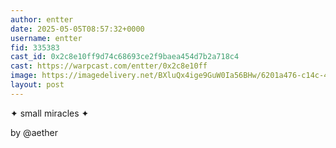 ```yaml
---
author: entter
date: 2025-05-05T08:57:32+0000
username: entter
fid: 335383
cast_id: 0x2c8e10ff9d74c68693ce2f9baea454d7b2a718c4
cast: https://warpcast.com/entter/0x2c8e10ff
image: https://imagedelivery.net/BXluQx4ige9GuW0Ia56BHw/6201a476-c14c-4e7e-008d-70bd834cd900/original
layout: post
---
```

✦ small miracles ✦  
  
by @aether  

<img src='https://imagedelivery.net/BXluQx4ige9GuW0Ia56BHw/6201a476-c14c-4e7e-008d-70bd834cd900/original' alt='' referrerpolicy='no-referrer'/>
